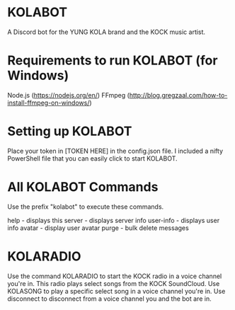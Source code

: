 # KOLABOT
A Discord bot for the YUNG KOLA brand and the KOCK music artist.

# Requirements to run KOLABOT (for Windows)
Node.js (https://nodejs.org/en/)
FFmpeg (http://blog.gregzaal.com/how-to-install-ffmpeg-on-windows/)

# Setting up KOLABOT
Place your token in [TOKEN HERE] in the config.json file.
I included a nifty PowerShell file that you can easily click to start KOLABOT.

# All KOLABOT Commands
Use the prefix "kolabot" to execute these commands.

help - displays this
server - displays server info
user-info - displays user info
avatar - display user avatar
purge - bulk delete messages

# KOLARADIO
Use the command KOLARADIO to start the KOCK radio in a voice channel you're in. This radio plays select songs from the KOCK SoundCloud.
Use KOLASONG to play a specific select song in a voice channel you're in.
Use disconnect to disconnect from a voice channel you and the bot are in.
